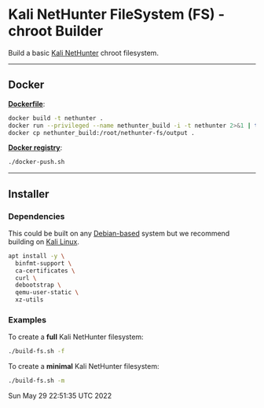 # Kali NetHunter FileSystem (FS) - chroot Builder

Build a basic [Kali NetHunter](https://www.kali.org/get-kali/#kali-mobile) chroot filesystem.

- - -

## Docker

**[Dockerfile](Dockerfile)**:

```bash
docker build -t nethunter .
docker run --privileged --name nethunter_build -i -t nethunter 2>&1 | tee output.log
docker cp nethunter_build:/root/nethunter-fs/output .
```

**[Docker registry](https://gitlab.com/kalilinux/nethunter/build-scripts/kali-nethunter-project/container_registry)**:

```bash
./docker-push.sh
```

- - -

## Installer

### Dependencies

This could be built on any [Debian-based](https://www.debian.org/derivatives/) system but we recommend building on [Kali Linux](https://www.kali.org/).

<!-- If editing, needs to match whats in ./Dockerfile, ./README.md and ./build-fs.sh -->
```bash
apt install -y \
  binfmt-support \
  ca-certificates \
  curl \
  debootstrap \
  qemu-user-static \
  xz-utils
```

### Examples

To create a **full** Kali NetHunter filesystem:

```bash
./build-fs.sh -f
```

To create a **minimal** Kali NetHunter filesystem:

```bash
./build-fs.sh -m
```


Sun May 29 22:51:35 UTC 2022
